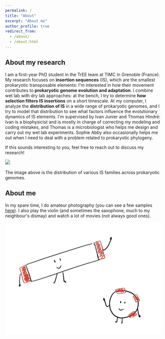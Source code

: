 ```yaml
---
permalink: /
title: "About"
excerpt: "About me"
author_profile: true
redirect_from:
  - /about/
  - /about.html
---
```



## About my research

I am a first-year PhD student in the TrEE team at TIMC in Grenoble (France). My research focuses on **insertion sequences** (IS), which are the smallest prokaryotic transposable elements: I'm interested in how their movement contributes to **prokaryotic genome evolution and adaptation**. I combine wet lab with dry lab approaches: at the bench, I try to determine **how selection filters IS insertions** on a short timescale. At my computer, I analyze the **distribution of IS** in a wide range of prokaryotic genomes, and I try to model that distribution to see what factors influence the evolutionary dynamics of IS elements.
I'm supervised by Ivan Junier and Thomas Hindré: Ivan is a biophysicist and is mostly in charge of correcting my modeling and coding mistakes, and Thomas is a microbiologist who helps me design and carry out my wet lab experiments. Sophie Abby also occasionally helps me out when I need to deal with a problem related to prokaryotic phylogeny.

If this sounds interesting to you, feel free to reach out to discuss my research!

![](/images/full_tree_digIS_data_low_res.png)

The image above is the distribution of various IS families across prokaryotic genomes.

## About me

In my spare time, I do amateur photography (you can see a few samples [here](https://fgaudilliere.github.io/photography/)). I also play the violin (and sometimes the saxophone, much to my neighbour's dismay) and watch a lot of movies (not always good ones).

![](/images/cute_IS.jpg)
